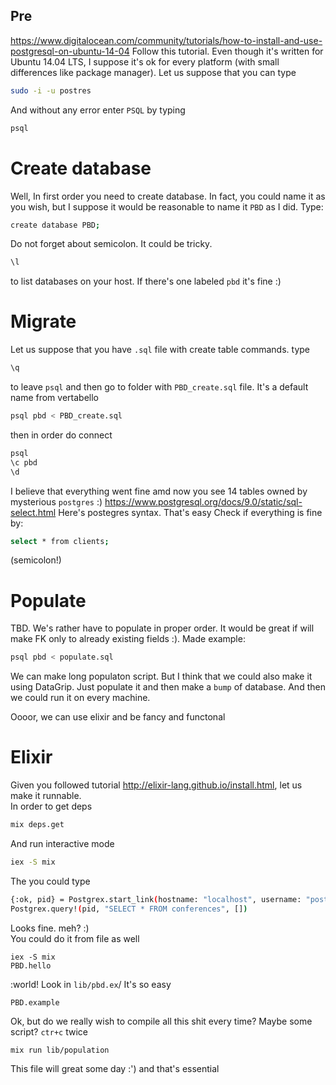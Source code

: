 ## Pre
https://www.digitalocean.com/community/tutorials/how-to-install-and-use-postgresql-on-ubuntu-14-04
Follow this tutorial. Even though it's written for Ubuntu 14.04 LTS, I suppose it's ok for every platform (with small differences like package manager).
Let us suppose that you can type
```bash
sudo -i -u postres
```
And without any error enter `PSQL` by typing
```bash
psql
```
# Create database
Well, In first order you need to create database. In fact, you could name it as you wish, but I suppose it would be reasonable to name it `PBD` as I did.
Type:
```bash
create database PBD;
```
Do not forget about semicolon. It could be tricky.
```bash
\l
```
to list databases on your host. If there's one labeled `pbd` it's fine :)

# Migrate
Let us suppose that you have `.sql` file with create table commands.
type
```bash
\q
```
to leave `psql` and then go to folder with `PBD_create.sql` file. It's a default name from vertabello
```bash
psql pbd < PBD_create.sql
```
then in order do connect
```bash
psql
\c pbd
\d
```
I believe that everything went fine amd now you see 14 tables owned by mysterious `postgres` :)
https://www.postgresql.org/docs/9.0/static/sql-select.html
Here's postegres syntax. That's easy
Check if everything is fine by:
```bash
select * from clients;
```
(semicolon!)

# Populate
TBD.
We's rather have to populate in proper order. It would be great if will make FK only to already existing fields :).
Made example:
```bash
psql pbd < populate.sql
```
We can make long populaton script. But I think that we could also make it using DataGrip. Just populate it and then make a `bump` of database. And then we could run it on every machine.  

Oooor, we can use elixir and be fancy and functonal

# Elixir
Given you followed tutorial http://elixir-lang.github.io/install.html, let us make it runnable.  
In order to get deps
```bash
mix deps.get
```
And run interactive mode
```bash
iex -S mix
```
The you could type
```bash
{:ok, pid} = Postgrex.start_link(hostname: "localhost", username: "postgres", password: "postgres", database: "pbd")
Postgrex.query!(pid, "SELECT * FROM conferences", [])
```
Looks fine. meh? :)  
You could do it from file as well
```
iex -S mix
PBD.hello
```
:world! Look in `lib/pbd.ex`/ It's so easy
```
PBD.example
```
Ok, but do we really wish to compile all this shit every time? Maybe some script? `ctr+c` twice
```
mix run lib/population
```
This file will great some day :') and that's essential
